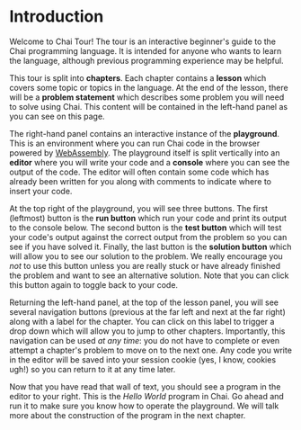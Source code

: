 # Introduction

Welcome to Chai Tour!  The tour is an interactive beginner's guide to the Chai
programming language.  It is intended for anyone who wants to learn the
language, although previous programming experience may be helpful.

This tour is split into **chapters**.  Each chapter contains a **lesson** which
covers some topic or topics in the language.  At the end of the lesson, there
will be a **problem statement** which describes some problem you will need to
solve using Chai.  This content will be contained in the left-hand panel as you
can see on this page.

The right-hand panel contains an interactive instance of the **playground**.
This is an environment where you can run Chai code in the browser powered by
[WebAssembly](https://webassembly.org/).  The playground itself is split
vertically into an **editor** where you will write your code and a **console**
where you can see the output of the code.  The editor will often contain some
code which has already been written for you along with comments to indicate
where to insert your code.  

At the top right of the playground, you will see three buttons.  The first
(leftmost) button is the **run button** which run your code and print its output
to the console below.  The second button is the **test button** which will test
your code's output against the correct output from the problem so you can see if
you have solved it. Finally, the last button is the **solution button** which
will allow you to see our solution to the problem.  We really encourage you
*not* to use this button unless you are really stuck or have already finished
the problem and want to see an alternative solution.  Note that you can click
this button again to toggle back to your code.

Returning the left-hand panel, at the top of the lesson panel, you will see
several navigation buttons (previous at the far left and next at the far right)
along with a label for the chapter.  You can click on this label to trigger a
drop down which will allow you to jump to other chapters.  Importantly, this
navigation can be used *at any time*: you do not have to complete or even
attempt a chapter's problem to move on to the next one.  Any code you write in
the editor will be saved into your session cookie (yes, I know, cookies ugh!) so
you can return to it at any time later.

Now that you have read that wall of text, you should see a program in the editor
to your right.  This is the *Hello World* program in Chai.  Go ahead and run it
to make sure you know how to operate the playground.  We will talk more about
the construction of the program in the next chapter.
